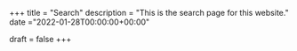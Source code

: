 +++
title = "Search"
description = "This is the search page for this website."
date ="2022-01-28T00:00:00+00:00"

draft = false
+++